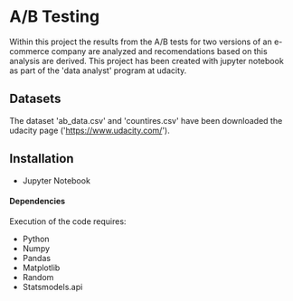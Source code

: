 # A/B Testing
Within this project the results from the A/B tests for two versions of an e-commerce company are analyzed and
recomendations based on this analysis are derived. This project has been created with jupyter notebook as part of the
'data analyst' program at udacity.

## Datasets
The dataset 'ab_data.csv' and 'countires.csv' have been downloaded the udacity page ('https://www.udacity.com/').

## Installation
- Jupyter Notebook
#### Dependencies
Execution of the code requires:
- Python
- Numpy
- Pandas
- Matplotlib
- Random
- Statsmodels.api

